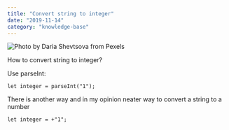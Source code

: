 ```yaml
---
title: "Convert string to integer"
date: "2019-11-14"
category: "knowledge-base"
---
```


![](https://i.imgur.com/6UBU54T.jpg "Photo by Daria Shevtsova from Pexels")

How to convert string to integer?

Use parseInt:
```
let integer = parseInt("1");
```

There is another way and in my opinion neater way to convert a string to a number
```
let integer = +"1";
```